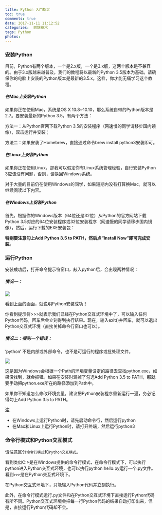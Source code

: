 ```yaml
---
title: Python 入门指北
toc: true
comments: true
date: 2017-11-11 11:12:52
categories:  前端技术
tags: Python
photos:
---
```



<!--more-->

### 安装Python

目前，Python有两个版本，一个是2.x版，一个是3.x版，这两个版本是不兼容的。由于3.x版越来越普及，我们的教程将以最新的Python 3.5版本为基础。请确保你的电脑上安装的Python版本是最新的3.5.x，这样，你才能无痛学习这个教程。

##### 在Mac上安装Python

如果你正在使用Mac，系统是OS X 10.8~10.10，那么系统自带的Python版本是2.7。要安装最新的Python 3.5，有两个方法：

方法一：从Python官网下载Python 3.5的安装程序（网速慢的同学请移步国内镜像），双击运行并安装；

方法二：如果安装了Homebrew，直接通过命令brew install python3安装即可。

##### 在Linux上安装Python

如果你正在使用Linux，那我可以假定你有Linux系统管理经验，自行安装Python 3应该没有问题，否则，请换回Windows系统。

对于大量的目前仍在使用Windows的同学，如果短期内没有打算换Mac，就可以继续阅读以下内容。

##### 在Windows上安装Python

首先，根据你的Windows版本（64位还是32位）从Python的官方网站下载Python 3.5对应的64位安装程序或32位安装程序（网速慢的同学请移步国内镜像），然后，运行下载的EXE安装包：

**特别要注意勾上Add Python 3.5 to PATH，然后点“Install Now”即可完成安装。**

### 运行Python

安装成功后，打开命令提示符窗口，敲入python后，会出现两种情况：

##### 情况一：

![](https://ws4.sinaimg.in/large/006tNc79gy1fldzle3hvrj30dl06fdfo.jpg)

看到上面的画面，就说明Python安装成功！

你看到提示符>>>就表示我们已经在Python交互式环境中了，可以输入任何Python代码，回车后会立刻得到执行结果。现在，输入exit()并回车，就可以退出Python交互式环境（直接关掉命令行窗口也可以）。

##### 情况二：得到一个错误：

‘python’ 不是内部或外部命令，也不是可运行的程序或批处理文件。

![](https://ws2.sinaimg.in/large/006tNc79gy1fldzk2f0qrj30dl06fmwy.jpg)

这是因为Windows会根据一个Path的环境变量设定的路径去查找python.exe，如果没找到，就会报错。如果在安装时漏掉了勾选Add Python 3.5 to PATH，那就要手动把python.exe所在的路径添加到Path中。

如果你不知道怎么修改环境变量，建议把Python安装程序重新运行一遍，务必记得勾上Add Python 3.5 to PATH。

**注**

* 在Windows上运行Python时，请先启动命令行，然后运行python
* 在Mac和Linux上运行Python时，请打开终端，然后运行python3

### 命令行模式和Python交互模式

请注意区分`命令行模式`和`Python交互模式`。

看到类似C:\>是在Windows提供的命令行模式，在命令行模式下，可以执行python进入Python交互式环境，也可以执行python hello.py运行一个.py文件。看到`>>>`是在Python交互式环境下。

在Python交互式环境下，只能输入Python代码并立刻执行。

此外，在命令行模式运行.py文件和在Python交互式环境下直接运行Python代码有所不同。Python交互式环境会把每一行Python代码的结果自动打印出来，但是，直接运行Python代码却不会。




